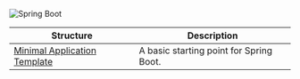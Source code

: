 ![Spring Boot](https://img.shields.io/static/v1?label=Framework&message=Spring%20Boot&color=6DB33F&logo=spring&logoColor=white&style=for-the-badge)

| Structure | Description |
|-----------|-------------|
| [Minimal Application Template](basic/) | A basic starting point for Spring Boot. |
<!--END OF TOC, DO NOT REMOVE-->